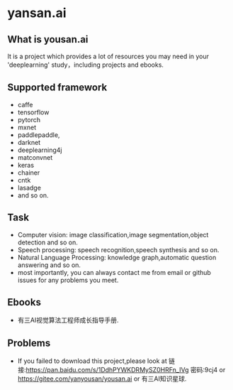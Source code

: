 yansan.ai
==================================================


What is yousan.ai
--------------------------------------
It is a project which provides a lot of resources you may need in your 'deeplearning' study，including projects and ebooks.


Supported framework
--------------------------------------

- caffe
- tensorflow
- pytorch
- mxnet
- paddlepaddle,
- darknet
- deeplearning4j
- matconvnet
- keras
- chainer 
- cntk
- lasadge
- and so on.

Task
--------------------------------------

- Computer vision: image classification,image segmentation,object detection and so on.
- Speech processing: speech recognition,speech synthesis and so on.
- Natural Language Processing: knowledge graph,automatic question answering and so on.
- most importantly, you can always contact me from email or github issues for any problems you meet.

Ebooks
--------------------------------------
- 有三AI视觉算法工程师成长指导手册.

Problems
--------------------------------------
- If you failed to download this project,please look at 链接:https://pan.baidu.com/s/1DdhPYWKDRMySZ0HRFn_IVg  密码:9cj4 or https://gitee.com/yanyousan/yousan.ai or 有三AI知识星球.

